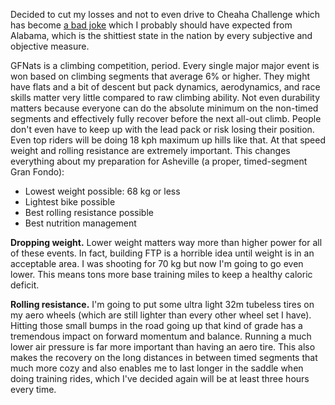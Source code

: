 Decided to cut my losses and not to even drive to Cheaha Challenge which has become [a bad joke](../Fitness/Cheaha%20Challenge%20is%20a%20bad%20joke.md) which I probably should have expected from Alabama, which is the shittiest state in the nation by every subjective and objective measure.

GFNats is a climbing competition, period. Every single major major event is won based on climbing segments that average 6% or higher. They might have flats and a bit of descent but pack dynamics, aerodynamics, and race skills matter very little compared to raw climbing ability. Not even durability matters because everyone can do the absolute minimum on the non-timed segments and effectively fully recover before the next all-out climb. People don't even have to keep up with the lead pack or risk losing their position. Even top riders will be doing 18 kph maximum up hills like that. At that speed weight and rolling resistance are extremely important. This changes everything about my preparation for Asheville (a proper, timed-segment Gran Fondo):

- Lowest weight possible: 68 kg or less
- Lightest bike possible
- Best rolling resistance possible
- Best nutrition management

**Dropping weight.**  Lower weight matters way more than higher power for all of these events. In fact, building FTP is a horrible idea until weight is in an acceptable area. I was shooting for 70 kg but now I'm going to go even lower. This means tons more base training miles to keep a healthy caloric deficit. 

**Rolling resistance.** I'm going to put some ultra light 32m tubeless tires on my aero wheels (which are still lighter than every other wheel set I have). Hitting those small bumps in the road going up that kind of grade has a tremendous impact on forward momentum and balance. Running a much lower air pressure is far more important than having an aero tire. This also makes the recovery on the long distances in between timed segments that much more cozy and also enables me to last longer in the saddle when doing training rides, which I've decided again will be at least three hours every time.